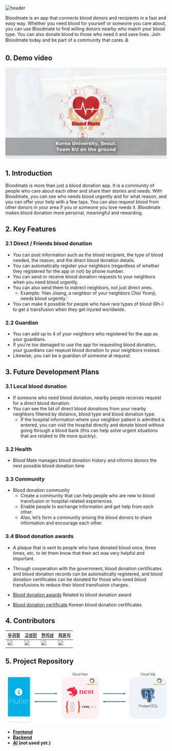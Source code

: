 ![header](https://capsule-render.vercel.app/api?type=rect&color=gradient&height=100&section=header&text=%20Blood%20Mate%20&desc=Blood%20donation%20through%20acquaintances&fontSize=40&textBg=true&fontAlign=22.5&descAlign=65&descAlignY=65&descSize=24)

Bloodmate is an app that connects blood donors and recipients in a fast and easy way. Whether you need blood for yourself or someone you care about, you can use Bloodmate to find willing donors nearby who match your blood type. You can also donate blood to those who need it and save lives. Join Bloodmate today and be part of a community that cares.🩸  

## 0. Demo video
![](https://github.com/Blood-Mate/.github/blob/main/thumbnail.png)

## 1. Introduction

Bloodmate is more than just a blood donation app. It is a community of people who care about each other and share their stories and needs. With Bloodmate, you can see who needs blood urgently and for what reason, and you can offer your help with a few taps. You can also request blood from other donors in your area if you or someone you love needs it. Bloodmate makes blood donation more personal, meaningful and rewarding. 

## 2. Key Features
### 2.1 Direct / Friends blood donation   

- You can post information such as the blood recipient, the type of blood needed, the reason, and the direct blood donation details.
- You can automatically register your neighbors (regardless of whether they registered for the app or not) by phone number.
- You can send or receive blood donation requests to your neighbors when you need blood urgently.
- You can also send them to indirect neighbors, not just direct ones.
    - Example: ‘Han Jisang, a neighbor of your neighbors Choi Yoonji, needs blood urgently.’
- You can make it possible for people who have rare types of blood (Rh-) to get a transfusion when they get injured worldwide.

### 2.2 Guardian
- You can add up to 4 of your neighbors who registered for the app as your guardians.
- If you're too damaged to use the app for requesting blood donation, your guardians can reqeust blood donation to your neighbors instead.
- Likewise, you can be a guardian of someone at request.

## 3. Future Development Plans
### 3.1 Local blood donation
- If someone who need blood donation, nearby people receives request for a direct blood donation.  
- You can see the list of direct blood donations from your nearby neighbors filtered by distance, blood type and blood donation type.
    - If the hospital information where your neighbor patient is admitted is entered, you can visit the hospital directly and donate blood without going through a blood bank (this can help solve urgent situations that are related to life more quickly).
        
### 3.2 Health

- Blood Mate manages blood donation history and informs donors the next possible blood donation time

### 3.3 Community
- Blood donation community
    - Create a community that can help people who are new to blood transfusion or hospital-related experiences.
    - Enable people to exchange information and get help from each other.
    - Also, let’s form a community among the blood donors to share information and encourage each other.

    
### 3.4 Blood donation awards

- A plaque that is sent to people who have donated blood once, three times, etc. to let them know that their act was very helpful and important.
- Through cooperation with the government, blood donation certificates and blood donation records can be automatically registered, and blood donation certificates can be donated for those who need blood transfusions to reduce their blood transfusion charges.

- [Blood donation awards](https://www.blood.co.uk/the-donation-process/recognising-donors/) Related to blood donation award
- [Blood donation certificate](https://www.bloodinfo.net/knrcbs/cm/cntnts/cntntsView.do?mi=1142&cntntsId=1022) Korean blood donation certificates


## 4. Contributors

| [우귀정](https://github.com/woog2roid)                            | [고성민](https://github.com/ko-success)                            | [한지상](https://github.com/ONground-Korea)                            | [최윤지](https://github.com/yunz0926)                            |
| ----------------------------------------------------------------- | ------------------------------------------------------------------ | ---------------------------------------------------------------------- | ---------------------------------------------------------------- |
| <img src="https://github.com/woog2roid.png" style="width: 350px"> | <img src="https://github.com/ko-success.png" style="width: 350px"> | <img src="https://github.com/ONground-Korea.png" style="width: 350px"> | <img src="https://github.com/yunz0926.png" style="width: 350px"> |

## 5. Project Repository
![](https://github.com/Blood-Mate/.github/blob/main/architecture.png)
- **[Frontend](https://github.com/Blood-Mate/blood-mate-app)**
- **[Backend](https://github.com/Blood-Mate/blood-mate-server)**
- **[AI](https://github.com/Blood-Mate/blood-mate-ai) (not used yet.)**
